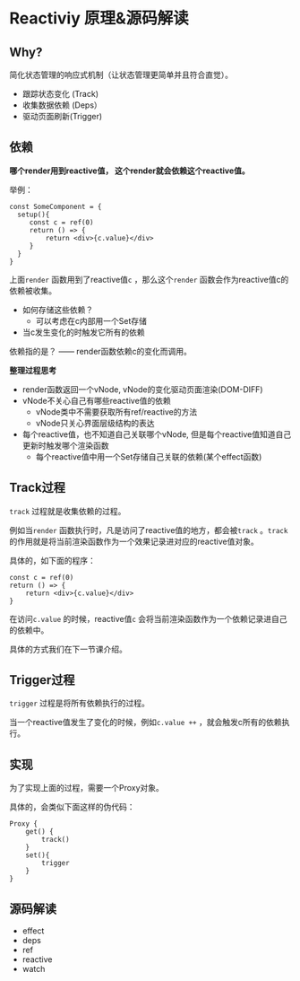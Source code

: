 # Reactiviy 原理&源码解读



## Why?

简化状态管理的响应式机制（让状态管理更简单并且符合直觉）。 

- 跟踪状态变化 (Track)
- 收集数据依赖  (Deps）
- 驱动页面刷新(Trigger)

## 依赖



**哪个render用到reactive值， 这个render就会依赖这个reactive值。**

举例：

```tsx
const SomeComponent = {
  setup(){
     const c = ref(0)
     return () => {
         return <div>{c.value}</div>
     }
  }
}
```

上面`render` 函数用到了reactive值`c` ，那么这个`render` 函数会作为reactive值c的依赖被收集。

- 如何存储这些依赖？
  - 可以考虑在c内部用一个Set存储
- 当c发生变化的时触发它所有的依赖

依赖指的是？ —— render函数依赖c的变化而调用。 

**整理过程思考**

- render函数返回一个vNode, vNode的变化驱动页面渲染(DOM-DIFF)
- vNode不关心自己有哪些reactive值的依赖
  - vNode类中不需要获取所有ref/reactive的方法
  - vNode只关心界面层级结构的表达
- 每个reactive值，也不知道自己关联哪个vNode, 但是每个reactive值知道自己更新时触发哪个渲染函数
  - 每个reactive值中用一个Set存储自己关联的依赖(某个effect函数)

## Track过程



`track` 过程就是收集依赖的过程。

例如当`render` 函数执行时，凡是访问了reactive值的地方，都会被`track` 。`track` 的作用就是将当前渲染函数作为一个效果记录进对应的reactive值对象。

具体的，如下面的程序：

```tsx
const c = ref(0)
return () => {
    return <div>{c.value}</div>
}
```

在访问`c.value` 的时候，reactive值`c` 会将当前渲染函数作为一个依赖记录进自己的依赖中。



具体的方式我们在下一节课介绍。

## Trigger过程

`trigger` 过程是将所有依赖执行的过程。

当一个reactive值发生了变化的时候，例如`c.value ++` ，就会触发c所有的依赖执行。

## 实现

为了实现上面的过程，需要一个Proxy对象。

具体的，会类似下面这样的伪代码：

```tsx
Proxy {
    get() {
        track()
    }
    set(){
        trigger
    }
}
```



## 源码解读



- effect
- deps
- ref
- reactive
- watch





